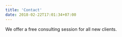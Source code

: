 ```yaml
---
title: 'Contact'
date: 2018-02-22T17:01:34+07:00
---
```


We offer a free consulting session for all new clients.
